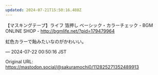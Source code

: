 ```yaml
---
updated: 2024-07-21T15:50:16.488Z
---
```


<p>【マスキングテープ】ライフ 箔押し ベーシック・カラーチェック - BGM ONLINE SHOP - <a href="http://bgmlife.net/?pid=179479964" target="_blank" rel="nofollow noopener noreferrer" translate="no"><span class="invisible">http://</span><span class="">bgmlife.net/?pid=179479964</span><span class="invisible"></span></a></p><p>虹色カラーで飴みたいなのがかわいい。</p>

&mdash; 2024-07-22 00:50:16 JST

Original URL: https://mastodon.social/@sakuramochi0/112825271352489913
